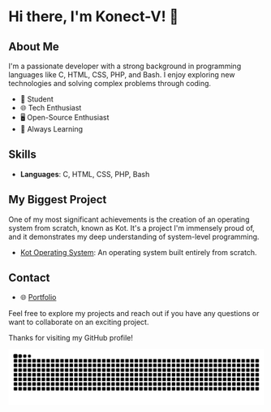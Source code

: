 # Hi there, I'm Konect-V! 👋

## About Me
I'm a passionate developer with a strong background in programming languages like C, HTML, CSS, PHP, and Bash. I enjoy exploring new technologies and solving complex problems through coding.

- 💼 Student
- 🌐 Tech Enthusiast
- 🖥️ Open-Source Enthusiast
- 🌱 Always Learning

## Skills
- **Languages**: C, HTML, CSS, PHP, Bash

## My Biggest Project
One of my most significant achievements is the creation of an operating system from scratch, known as Kot. It's a project I'm immensely proud of, and it demonstrates my deep understanding of system-level programming.
- [Kot Operating System](https://github.com/kot-org/Kot): An operating system built entirely from scratch.

## Contact
- 🌐 [Portfolio](https://konect-V.github.io)

Feel free to explore my projects and reach out if you have any questions or want to collaborate on an exciting project.

Thanks for visiting my GitHub profile!

<img alt="github-snake" src="https://raw.githubusercontent.com/konect-v/konect-v/output/snake.svg" />
